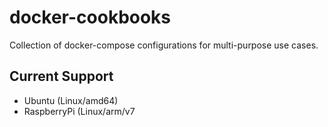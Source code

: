 # docker-cookbooks
Collection of docker-compose configurations for multi-purpose use cases.

## Current Support
- Ubuntu (Linux/amd64)
- RaspberryPi (Linux/arm/v7
